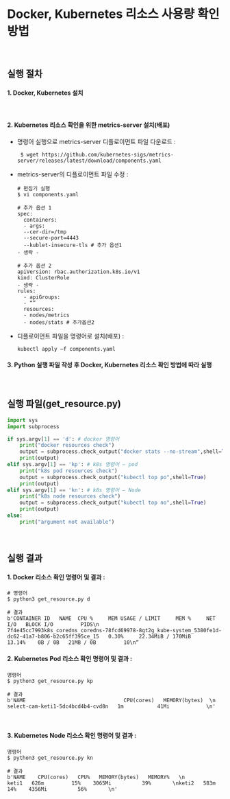 # Docker, Kubernetes 리소스 사용량 확인 방법

​    

## **실행 절차**

#### 1. Docker, Kubernetes 설치

​    

#### 2. Kubernetes 리소스 확인을 위한 metrics-server 설치(배포)

- 명령어 실행으로 metrics-server 디플로이먼트 파일 다운로드 :  

  ```
   $ wget https://github.com/kubernetes-sigs/metrics-server/releases/latest/download/components.yaml
  ```

- metrics-server의 디플로이먼트 파일 수정 :

  ```
  # 편집기 실행
  $ vi components.yaml    
  
  # 추가 옵션 1  
  spec:     
  	containers:       
  	- args:         
  	--cer-dir=/tmp        
  	--secure-port=4443        
  	--kublet-insecure-tls # 추가 옵션1
  - 생략 -     
  
  # 추가 옵션 2
  apiVersion: rbac.authorization.k8s.io/v1
  kind: ClusterRole
  - 생략 -
  rules:
  	- apiGroups:  
  	- “” 
  	resources:  
  	- nodes/metrics  
  	- nodes/stats # 추가옵션2
  ```

- 디플로이먼트 파일을 명령어로 설치(배포) : 

  ```
  kubectl apply –f components.yaml
  ```

  

#### 3. Python 실행 파일 작성 후 Docker, Kubernetes 리소스 확인 방법에 따라 실행

​    



## 실행 파일(get_resource.py)

```python
import sys
import subprocess

if sys.argv[1] == 'd': # docker 명령어
    print("docker resources check")
    output = subprocess.check_output("docker stats --no-stream",shell=True)
    print(output)
elif sys.argv[1] == 'kp': # k8s 명령어 – pod
    print("k8s pod resources check")
    output = subprocess.check_output("kubectl top po",shell=True)
    print(output)
elif sys.argv[1] == 'kn': # k8s 명령어 – Node
    print("k8s node resources check")
    output = subprocess.check_output("kubectl top no",shell=True)
    print(output)
else:
    print("argument not available")
```

​    

   

## **실행 결과**



#### 1. Docker 리소스 확인 명령어 및 결과 :

```
# 명령어
$ python3 get_resource.py d    

# 결과
b'CONTAINER ID   NAME  CPU %     MEM USAGE / LIMIT     MEM %     NET I/O   BLOCK I/O         PIDS\n
7f4e45cc7993k8s_coredns_coredns-78fcd69978-8gt2g_kube-system_5380fe1d-dc62-41a7-b806-b2c65ff395ce_15   0.30%     22.34MiB / 170MiB     13.14%    0B / 0B   21MB / 0B         10\n“
```



#### 2. Kubernetes Pod 리소스 확인 명령어 및 결과 :

```
명령어
$ python3 get_resource.py kp    

# 결과
b'NAME                                CPU(cores)   MEMORY(bytes)  \n
select-cam-keti1-5dc4bcd4b4-cvd8n   1m           41Mi            \n'
```



​    

#### 3. Kubernetes Node 리소스 확인 명령어 및 결과 :

```
명령어
$ python3 get_resource.py kn    

# 결과
b'NAME    CPU(cores)   CPU%   MEMORY(bytes)   MEMORY%   \n
keti1   626m         15%    3065Mi          39%       \nketi2   583m         14%    4356Mi          56%       \n'
```

